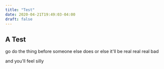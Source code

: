 ```yaml
---
title: "Test"
date: 2020-04-21T19:49:03-04:00
draft: false
---
```


## A Test

go do the thing before someone else does or else it'll be real real real bad


and you'll feel silly
